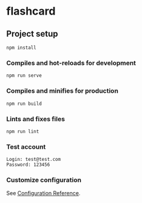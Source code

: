 # flashcard

## Project setup
```
npm install
```

### Compiles and hot-reloads for development
```
npm run serve
```

### Compiles and minifies for production
```
npm run build
```

### Lints and fixes files
```
npm run lint
```

### Test account
```
Login: test@test.com
Password: 123456
```
### Customize configuration
See [Configuration Reference](https://cli.vuejs.org/config/).
